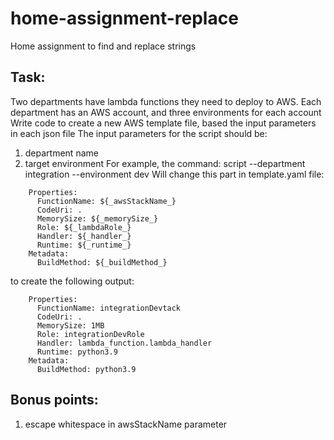 # home-assignment-replace
Home assignment to find and replace strings
## Task:
Two departments have lambda functions they need to deploy to AWS.
Each department has an AWS account, and three environments for each account
Write code to create a new AWS template file, based the input parameters in each json file
The input parameters for the script should be:
1. department name
2. target environment
For example, the command:
script --department integration --environment dev
Will change this part in template.yaml file:
```
    Properties:
      FunctionName: ${_awsStackName_}
      CodeUri: .
      MemorySize: ${_memorySize_}
      Role: ${_lambdaRole_}
      Handler: ${_handler_}
      Runtime: ${_runtime_}
    Metadata:
      BuildMethod: ${_buildMethod_}
```
to create the following output:
```
    Properties:
      FunctionName: integrationDevtack
      CodeUri: .
      MemorySize: 1MB
      Role: integrationDevRole
      Handler: lambda_function.lambda_handler
      Runtime: python3.9
    Metadata:
      BuildMethod: python3.9
```
## Bonus points:
1. escape whitespace in awsStackName parameter
